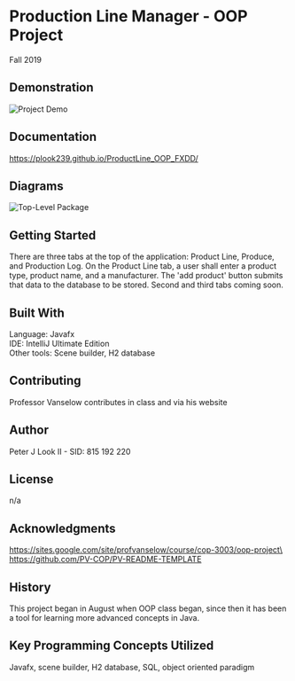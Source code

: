 # Production Line Manager - OOP Project
Fall 2019
## Demonstration
![Project Demo](https://user-images.githubusercontent.com/54293097/70383044-2ef52400-1935-11ea-893f-fe3080f6b30e.gif)
## Documentation
https://plook239.github.io/ProductLine_OOP_FXDD/
## Diagrams
![Top-Level Package](https://user-images.githubusercontent.com/54293097/70383080-b80c5b00-1935-11ea-95d3-9b509bbb4ce9.jpg)
## Getting Started
There are three tabs at the top of the application: Product Line, Produce, and 
Production Log.
On the Product Line tab, a user shall enter a product type, product name,
and a manufacturer. The 'add product' button submits that data to the database to be stored.
Second and third tabs coming soon.

## Built With
Language: Javafx \
IDE: IntelliJ Ultimate Edition \
Other tools: Scene builder, H2 database
## Contributing
Professor Vanselow contributes in class and via his website
## Author
Peter J Look II - SID: 815 192 220
## License
n/a
## Acknowledgments
https://sites.google.com/site/profvanselow/course/cop-3003/oop-project\
https://github.com/PV-COP/PV-README-TEMPLATE
## History
This project began in August when OOP class began, since then it has been a tool for learning more advanced concepts in Java.
## Key Programming Concepts Utilized
Javafx, scene builder, H2 database, SQL, object oriented paradigm
